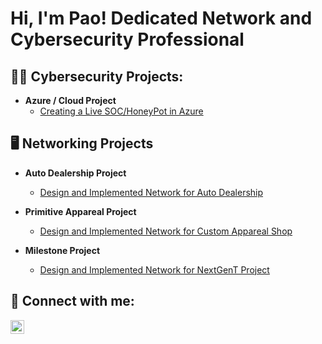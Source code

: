 <h1>Hi, I'm Pao! Dedicated Network and Cybersecurity Professional</h1>

<h2>👨‍💻 Cybersecurity Projects:</h2>

- <b>Azure / Cloud Project</b>
  - [Creating a Live SOC/HoneyPot in Azure](https://github.com/pxvang16/Azure-SOC)
  

<h2>🖥️ Networking Projects</h2>

- <b>Auto Dealership Project</b>
  - [Design and Implemented Network for Auto Dealership](https://github.com/pxvang16/AutoDealership-Network)

- <b>Primitive Appareal Project</b>
  - [Design and Implemented Network for Custom Appareal Shop](https://github.com/pxvang16/Primitive-Apparel)
 
- <b>Milestone Project</b>
  - [Design and Implemented Network for NextGenT Project](https://github.com/pxvang16/Milestone-Project)
<h2> 🤳 Connect with me:</h2>


[<img align="left" alt="JoshMadakor | LinkedIn" width="22px" src="https://cdn.jsdelivr.net/npm/simple-icons@v3/icons/linkedin.svg" />][linkedin]

[linkedin]: https://linkedin.com/in/pxvang16

<!--
**joshmadakor1/joshmadakor1** is a ✨ _special_ ✨ repository because its `README.md` (this file) appears on your GitHub profile.

Here are some ideas to get you started:

- 🔭 I’m currently working on ...
- 🌱 I’m currently learning ...
- 👯 I’m looking to collaborate on ...
- 🤔 I’m looking for help with ...
- 💬 Ask me about ...
- 📫 How to reach me: ...
- 😄 Pronouns: ...
- ⚡ Fun fact: ...
-->
